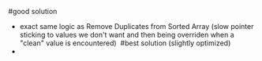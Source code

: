 #good solution
* exact same logic as Remove Duplicates from Sorted Array (slow pointer sticking to values we don't want and then being overriden when a "clean" value is encountered)
​
#best solution (slightly optimized)
*
​